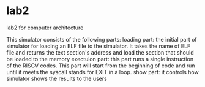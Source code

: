 # lab2
lab2 for computer architecture

This simulator consists of the following parts:
loading part: the initial part of simulator for loading an ELF file to the simulator. It takes the name of ELF file and returns the text section's address and load the section that should be loaded to the memory
exectuion part: this part runs a single instruction of the RISCV codes. This part will start from the beginning of code and run until it meets the syscall stands for EXIT in a loop.
show part: it controls how simulator shows the results to the users
